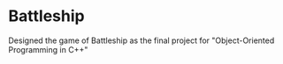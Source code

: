 # Battleship

Designed the game of Battleship as the final project for "Object-Oriented Programming in C++"